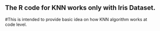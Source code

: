 ## The R code for KNN works only with Iris Dataset.

#This is intended to provide basic idea on how KNN algorithm works at code level.
